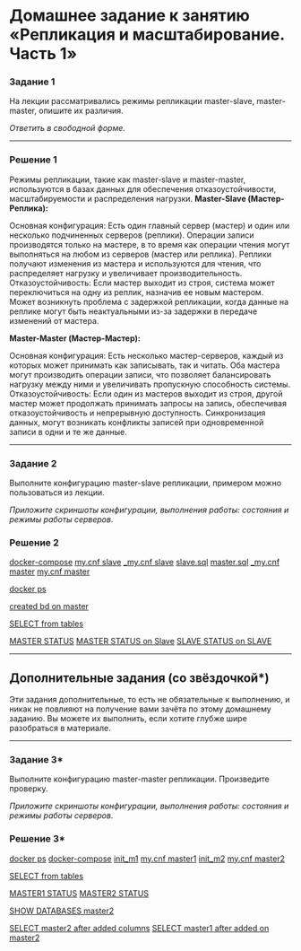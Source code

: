# Домашнее задание к занятию «Репликация и масштабирование. Часть 1»


### Задание 1

На лекции рассматривались режимы репликации master-slave, master-master, опишите их различия.

*Ответить в свободной форме.*

---
### Решение 1
Режимы репликации, такие как master-slave и master-master, используются в базах данных для обеспечения отказоустойчивости, масштабируемости и распределения нагрузки.
**Master-Slave (Мастер-Реплика):**

Основная конфигурация: Есть один главный сервер (мастер) и один или несколько подчиненных серверов (реплики).
Операции записи производятся только на мастере, в то время как операции чтения могут выполняться на любом из серверов (мастер или реплика). Реплики получают изменения из мастера и используются для чтения, что распределяет нагрузку и увеличивает производительность.
Отказоустойчивость: Если мастер выходит из строя, система может переключиться на одну из реплик, назначив ее новым мастером.
Может возникнуть проблема с задержкой репликации, когда данные на реплике могут быть неактуальными из-за задержки в передаче изменений от мастера.

**Master-Master (Мастер-Мастер):**

Основная конфигурация: Есть несколько мастер-серверов, каждый из которых может принимать как записывать, так и читать.
Оба мастера могут производить операции записи, что позволяет балансировать нагрузку между ними и увеличивать пропускную способность системы.
Отказоустойчивость: Если один из мастеров выходит из строя, другой мастер может продолжать принимать запросы на запись, обеспечивая отказоустойчивость и непрерывную доступность.
Синхронизация данных, могут возникать конфликты записей при одновременной записи в одни и те же данные.

---

### Задание 2

Выполните конфигурацию master-slave репликации, примером можно пользоваться из лекции.

*Приложите скриншоты конфигурации, выполнения работы: состояния и режимы работы серверов.*

### Решение 2

[docker-compose](https://github.com/sash3939/Replication1/assets/156709540/4d7e4961-c8ad-45fe-a249-ae636d89db86)
[my.cnf slave](https://github.com/sash3939/Replication1/assets/156709540/0a2fa39c-38dd-4fd9-b475-f2f11b75cb33)
[_my.cnf slave](https://github.com/sash3939/Replication1/assets/156709540/00d2cdc9-b19e-40fb-bdd0-9d4f39637c60)
[slave.sql](https://github.com/sash3939/Replication1/assets/156709540/5f1777df-7ca8-4282-a156-677f7a9e0cf6)
[master.sql](https://github.com/sash3939/Replication1/assets/156709540/f78fa4ad-5296-4ba0-9238-3ec1a5f6be59)
[_my.cnf master](https://github.com/sash3939/Replication1/assets/156709540/399dd5db-0405-4aaf-be0a-f16112d4136a)
[my.cnf master](https://github.com/sash3939/Replication1/assets/156709540/b4af030d-34f0-41d1-b553-fa2cd642da2a)

[docker ps](https://github.com/sash3939/Replication1/assets/156709540/a7a5d27d-12a8-4539-9849-9ecbf99166bd)

[created bd on master](https://github.com/sash3939/Replication1/assets/156709540/2b6edd66-0864-4887-9f83-4d83f1d0debf)

[SELECT from tables](https://github.com/sash3939/Replication1/assets/156709540/cc652eb5-fecb-41d6-b70c-daef57a9817c)

[MASTER STATUS](https://github.com/sash3939/Replication1/assets/156709540/c6f2ae2f-d5d1-4db2-a2e5-e9fbc27c45c0)
[MASTER STATUS on Slave](https://github.com/sash3939/Replication1/assets/156709540/c9601111-3433-4738-8624-6ca960c0e0b2)
[SLAVE STATUS on SLAVE](https://github.com/sash3939/Replication1/assets/156709540/8e64d4ae-adf7-4fec-a41b-3ca3691f6770)


---


## Дополнительные задания (со звёздочкой*)
Эти задания дополнительные, то есть не обязательные к выполнению, и никак не повлияют на получение вами зачёта по этому домашнему заданию. Вы можете их выполнить, если хотите глубже шире разобраться в материале.

---

### Задание 3* 

Выполните конфигурацию master-master репликации. Произведите проверку.

*Приложите скриншоты конфигурации, выполнения работы: состояния и режимы работы серверов.*

### Решение 3*

[docker ps](https://github.com/sash3939/Replication1/assets/156709540/345263a0-718f-442e-b65a-cdc5626326a8)
[docker-compose](https://github.com/sash3939/Replication1/assets/156709540/69368a24-8237-4168-b910-24b1d7f66267)
[init_m1](https://github.com/sash3939/Replication1/assets/156709540/e3def70a-dd6e-4b3c-82c2-4ef3862420ba)
[my.cnf master1](https://github.com/sash3939/Replication1/assets/156709540/b4f3a289-939f-41ca-8830-448781b6b7c4)
[init_m2](https://github.com/sash3939/Replication1/assets/156709540/c1b61085-1941-4981-90cb-e9753c2cca8f)
[my.cnf master2](https://github.com/sash3939/Replication1/assets/156709540/a757d746-3fb7-4d2f-a534-3eb2fc12cc13)

[SELECT from tables](https://github.com/sash3939/Replication1/assets/156709540/e1355333-c562-41c6-97c5-d099e7270433)

[MASTER1 STATUS](https://github.com/sash3939/Replication1/assets/156709540/1ca8774b-e149-4062-becb-1ea16aa65641)
[MASTER2 STATUS](https://github.com/sash3939/Replication1/assets/156709540/2d79e59c-ec22-4c7b-967d-9e864797c590)

[SHOW DATABASES master2](https://github.com/sash3939/Replication1/assets/156709540/3f59f06e-66dd-4fae-8f3a-4d0fb78849d8)

[SELECT master2 after added columns](https://github.com/sash3939/Replication1/assets/156709540/20b54719-31bd-40a7-84b5-18906d538ba3)
[SELECT master1 after added on master2](https://github.com/sash3939/Replication1/assets/156709540/37eb59b4-a53b-4d3d-9d27-45088b3508a6)






